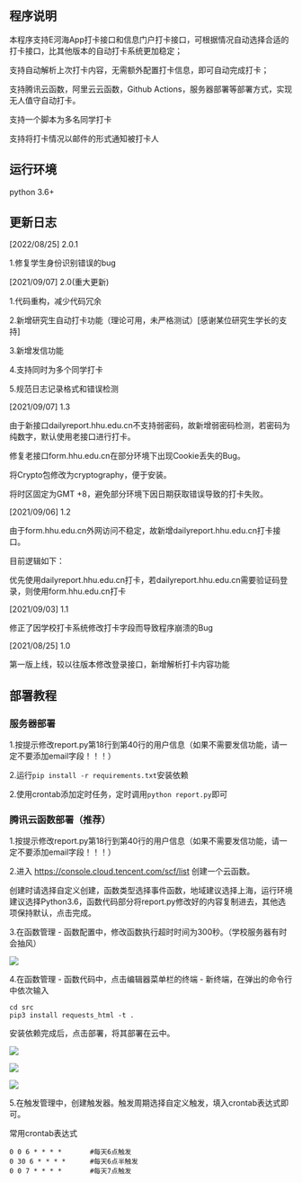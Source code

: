 ## 程序说明

本程序支持E河海App打卡接口和信息门户打卡接口，可根据情况自动选择合适的打卡接口，比其他版本的自动打卡系统更加稳定；

支持自动解析上次打卡内容，无需额外配置打卡信息，即可自动完成打卡；

支持腾讯云函数，阿里云云函数，Github Actions，服务器部署等部署方式，实现无人值守自动打卡。

支持一个脚本为多名同学打卡

支持将打卡情况以邮件的形式通知被打卡人

## 运行环境

python 3.6+

## 更新日志
[2022/08/25] 2.0.1

1.修复学生身份识别错误的bug

[2021/09/07] 2.0(重大更新)

1.代码重构，减少代码冗余

2.新增研究生自动打卡功能（理论可用，未严格测试）[感谢某位研究生学长的支持]

3.新增发信功能

4.支持同时为多个同学打卡

5.规范日志记录格式和错误检测

[2021/09/07] 1.3

由于新接口dailyreport.hhu.edu.cn不支持弱密码，故新增弱密码检测，若密码为纯数字，默认使用老接口进行打卡。

修复老接口form.hhu.edu.cn在部分环境下出现Cookie丢失的Bug。

将Crypto包修改为cryptography，便于安装。

将时区固定为GMT +8，避免部分环境下因日期获取错误导致的打卡失败。

[2021/09/06] 1.2

由于form.hhu.edu.cn外网访问不稳定，故新增dailyreport.hhu.edu.cn打卡接口。

目前逻辑如下：

优先使用dailyreport.hhu.edu.cn打卡，若dailyreport.hhu.edu.cn需要验证码登录，则使用form.hhu.edu.cn打卡

[2021/09/03] 1.1

修正了因学校打卡系统修改打卡字段而导致程序崩溃的Bug

[2021/08/25] 1.0

第一版上线，较以往版本修改登录接口，新增解析打卡内容功能


## 部署教程

### 服务器部署

1.按提示修改report.py第18行到第40行的用户信息（如果不需要发信功能，请一定不要添加email字段！！！）

2.运行`pip install -r requirements.txt`安装依赖

2.使用crontab添加定时任务，定时调用`python report.py`即可

### 腾讯云函数部署（推荐）

1.按提示修改report.py第18行到第40行的用户信息（如果不需要发信功能，请一定不要添加email字段！！！）

2.进入 https://console.cloud.tencent.com/scf/list 创建一个云函数。

创建时请选择自定义创建，函数类型选择事件函数，地域建议选择上海，运行环境建议选择Python3.6，函数代码部分将report.py修改好的内容复制进去，其他选项保持默认，点击完成。

3.在函数管理 - 函数配置中，修改函数执行超时时间为300秒。（学校服务器有时会抽风）

![](https://s3.bmp.ovh/imgs/2021/09/0780506568bb57ff.png)

4.在函数管理 - 函数代码中，点击编辑器菜单栏的终端 - 新终端，在弹出的命令行中依次输入

```
cd src
pip3 install requests_html -t .
```
安装依赖完成后，点击部署，将其部署在云中。

![](https://s3.bmp.ovh/imgs/2021/09/1ff9367bf1b23e00.png)

![](https://s3.bmp.ovh/imgs/2021/09/1c754d57a5110b21.png)

![](https://s3.bmp.ovh/imgs/2021/09/aa624c1fadaeb612.png)

5.在触发管理中，创建触发器。触发周期选择自定义触发，填入crontab表达式即可。

常用crontab表达式

```
0 0 6 * * * *       #每天6点触发
0 30 6 * * * *      #每天6点半触发
0 0 7 * * * *       #每天7点触发
```
